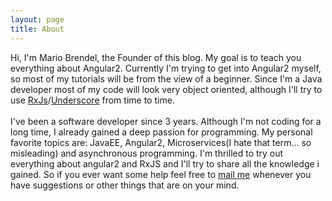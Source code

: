 ```yaml
---
layout: page
title: About
---
```


Hi, I'm Mario Brendel, the Founder of this blog. My goal is to teach you everything about Angular2.
Currently I'm trying to get into Angular2 myself, so most of my tutorials will be from the view of a beginner. Since I'm a Java developer most of my code will look very object oriented, although I'll try to use [RxJs](https://github.com/Reactive-Extensions/RxJS)/[Underscore](http://underscorejs.org/) from time to time.
<br /><br/>
I've been a software developer since 3 years. Although I'm not coding for a long time, I already gained a deep passion for programming. My personal favorite topics are: JavaEE, Angular2, Microservices(I hate that term... so misleading)
and asynchronous programming. I'm thrilled to try out everything about angular2 and RxJS and I'll try to share all the knowledge i gained. So if you ever want some help
feel free to [mail me](mariob@mario-brendel.com) whenever you have suggestions or other things that are on your mind.
